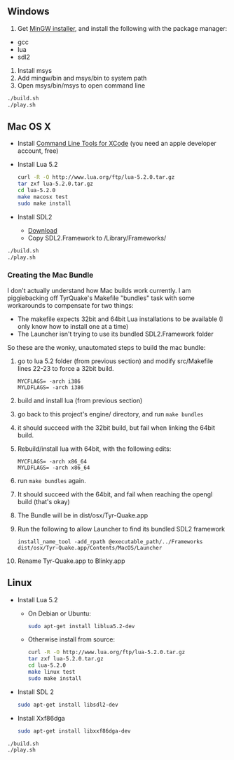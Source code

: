 ## Windows

1. Get [MinGW installer](http://sourceforge.net/projects/mingw/files/Installer/mingw-get-setup.exe/download), and install the following with the package manager:
  - gcc
  - lua
  - sdl2
1. Install msys
1. Add mingw/bin and msys/bin to system path
1. Open msys/bin/msys to open command line

```sh
./build.sh
./play.sh
```

## Mac OS X

- Install [Command Line Tools for XCode](https://developer.apple.com/downloads/) (you need an apple developer account, free)
- Install Lua 5.2

  ```sh
  curl -R -O http://www.lua.org/ftp/lua-5.2.0.tar.gz
  tar zxf lua-5.2.0.tar.gz
  cd lua-5.2.0
  make macosx test
  sudo make install
  ```

- Install SDL2
  - [Download](https://www.libsdl.org/release/SDL2-2.0.3.dmg)
  - Copy SDL2.Framework to /Library/Frameworks/

```sh
./build.sh
./play.sh
```

### Creating the Mac Bundle

I don't actually understand how Mac builds work currently.  I am piggiebacking
off TyrQuake's Makefile "bundles" task with some workarounds to compensate for
two things:

- The makefile expects 32bit and 64bit Lua installations to be available (I only know how to install one at a time)
- The Launcher isn't trying to use its bundled SDL2.Framework folder

So these are the wonky, unautomated steps to build the mac bundle:

1. go to lua 5.2 folder (from previous section) and
   modify src/Makefile lines 22-23 to force a 32bit build.

    ```
    MYCFLAGS= -arch i386
    MYLDFLAGS= -arch i386
    ```

1. build and install lua (from previous section)
1. go back to this project's engine/ directory, and run `make bundles`
1. it should succeed with the 32bit build, but fail when linking the 64bit build.
1. Rebuild/install lua with 64bit, with the following edits:

    ```
    MYCFLAGS= -arch x86_64
    MYLDFLAGS= -arch x86_64
    ```

1. run `make bundles` again.
1. It should succeed with the 64bit, and fail when reaching the opengl build (that's okay)
1. The Bundle will be in dist/osx/Tyr-Quake.app
1. Run the following to allow Launcher to find its bundled SDL2 framework

    ```
    install_name_tool -add_rpath @executable_path/../Frameworks dist/osx/Tyr-Quake.app/Contents/MacOS/Launcher
    ```

1. Rename Tyr-Quake.app to Blinky.app

## Linux

- Install Lua 5.2

  - On Debian or Ubuntu:

    ```sh
    sudo apt-get install liblua5.2-dev
    ```

  - Otherwise install from source:

    ```sh
    curl -R -O http://www.lua.org/ftp/lua-5.2.0.tar.gz
    tar zxf lua-5.2.0.tar.gz
    cd lua-5.2.0
    make linux test
    sudo make install
    ```

- Install SDL 2

  ```sh
  sudo apt-get install libsdl2-dev
  ```

- Install Xxf86dga

  ```sh
  sudo apt-get install libxxf86dga-dev
  ```

```sh
./build.sh
./play.sh
```
